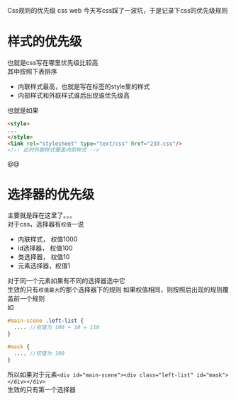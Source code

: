 Css规则的优先级
css web
今天写css踩了一波坑，于是记录下css的优先级规则  
# 样式的优先级
也就是css写在哪里优先级比较高   
其中按照下表排序  

* 内联样式最高，也就是写在标签的style里的样式
* 内部样式和外联样式谁后出现谁优先级高

也就是如果

```html
<style>
...
</style>
<link rel="stylesheet" type="text/css" href="233.css"/> 
<!-- 此时外联样式覆盖内部样式 -->

```
@@
# 选择器的优先级
主要就是踩在这里了。。。   
对于css，选择器有`权值`一说   

* 内联样式，  权值1000
* id选择器，  权值100
* 类选择器，  权值10
* 元素选择器，权值1

对于同一个元素如果有不同的选择器选中它    
生效的只有`权值最大`的那个选择器下的规则
如果权值相同，则按照后出现的规则覆盖前一个规则  
如 

```scss
#main-scene .left-list {
  .... //权值为 100 + 10 = 110
}

#mask {
  .... //权值为 100
}
```

所以如果对于元素`<div id="main-scene"><div class="left-list" id="mask"></div></div>`   
生效的只有第一个选择器   

